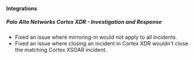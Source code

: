 
#### Integrations

##### Palo Alto Networks Cortex XDR - Investigation and Response

- Fixed an issue where mirroring-in would not apply to all incidents.
- Fixed an issue where closing an incident in Cortex XDR wouldn't close the matching Cortex XSOAR incident.
